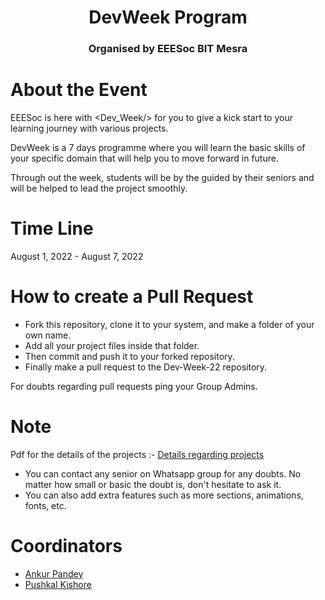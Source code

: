 <div align="center">
        <h1><b>DevWeek Program</b></h1>
</div>

<div align="center">
        <h3><b>Organised by EEESoc BIT Mesra</b></h3>
</div>


# About the Event

EEESoc is here with <Dev_Week/> for you to give a kick start to your learning journey with various projects.

DevWeek is a 7 days programme where you will learn the basic skills of your specific domain that will help you to move forward in future.

Through out the week, students will be by the guided by their seniors and will be helped to lead the project smoothly.

# Time Line

August 1, 2022 - August 7, 2022

# How to create a Pull Request

- Fork this repository, clone it to your system, and make a folder of your own name.
- Add all your project files inside that folder.
- Then commit and push it to your forked repository.
- Finally make a pull request to the Dev-Week-22 repository.

For doubts regarding pull requests ping your Group Admins.

# Note

Pdf for the details of the projects :- [Details regarding projects](https://drive.google.com/file/d/1icYuDPn40fuO6nrgyWBV9wpzHNXLRIF2/view?usp=sharing)
- You can contact any senior on Whatsapp group for any doubts. No matter how small or basic the doubt is, don't hesitate to ask it.
- You can also add extra features such as more sections, animations, fonts, etc.

# Coordinators

- [Ankur Pandey](https://github.com/AnkurPandey07)
- [Pushkal Kishore](https://github.com/pushkalkishore)
